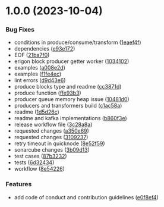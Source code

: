 # 1.0.0 (2023-10-04)


### Bug Fixes

* conditions in produce/consume/transform ([1eaef4f](https://github.com/0xPolygon/chain-indexer-framework/commit/1eaef4f7287e13a3a06adae46fc54980efb73722))
* dependencies ([e93e172](https://github.com/0xPolygon/chain-indexer-framework/commit/e93e17243183d0784dcf0cd03755f1a0c764aa0d))
* EOF ([21ba7f0](https://github.com/0xPolygon/chain-indexer-framework/commit/21ba7f05f71b722222a0aef60c83d513db4fd21e))
* erigon block producer getter worker ([1034102](https://github.com/0xPolygon/chain-indexer-framework/commit/10341024d7a8ba6c99a4a324450207c1da75f4b7))
* examples ([a008e2d](https://github.com/0xPolygon/chain-indexer-framework/commit/a008e2d6c0eb058ee550078e7aded89aaa0605f8))
* examples ([f1fe4ec](https://github.com/0xPolygon/chain-indexer-framework/commit/f1fe4eceab0d930e3940fcca8609f7ead0843ac0))
* lint errors ([d9d43e6](https://github.com/0xPolygon/chain-indexer-framework/commit/d9d43e62c5ad5ef48f0d7e2b0b6a4958e9ec44e6))
* produce blocks type and readme ([cc3871d](https://github.com/0xPolygon/chain-indexer-framework/commit/cc3871d87e3329ccc82928dfafb379fb1006c785))
* produce function ([ffe93b3](https://github.com/0xPolygon/chain-indexer-framework/commit/ffe93b3d6a4af16841729fe3c447dfd606df0024))
* producer queue memory heap issue ([10481d0](https://github.com/0xPolygon/chain-indexer-framework/commit/10481d0fea649af2714049254d51d00c85e20597))
* producers and transformers build ([c1ac58a](https://github.com/0xPolygon/chain-indexer-framework/commit/c1ac58a36f26da93d535ca065bd26d8be5543700))
* readme ([1d5d26c](https://github.com/0xPolygon/chain-indexer-framework/commit/1d5d26c21e228b4471fdc851e4751e9861100427))
* readme and kafka implementations ([b860f3e](https://github.com/0xPolygon/chain-indexer-framework/commit/b860f3ee22d056cd45108a1fd5e99778c12ac1dc))
* release workflow file ([3c28a8a](https://github.com/0xPolygon/chain-indexer-framework/commit/3c28a8ae211ebeaeb1961b9b53f3b284d035365a))
* requested changes ([a350e69](https://github.com/0xPolygon/chain-indexer-framework/commit/a350e69a383f663821b39313357ff02c51997eb0))
* requested changes ([3109237](https://github.com/0xPolygon/chain-indexer-framework/commit/3109237b3816d129fc2881952db62ff66409d2d8))
* retry timeout in quicknode ([8e52f59](https://github.com/0xPolygon/chain-indexer-framework/commit/8e52f597dc8b7b7ca1cd29cc6ea0add606f33b04))
* sonarcube changes ([3b09d13](https://github.com/0xPolygon/chain-indexer-framework/commit/3b09d1305f5b59a20ab036db72f57670d6dc24a4))
* test cases ([87b3232](https://github.com/0xPolygon/chain-indexer-framework/commit/87b32321100a81ccedc10dc400865068dd221fa5))
* tests ([6d32434](https://github.com/0xPolygon/chain-indexer-framework/commit/6d3243400988f63dea90ea9eadf11a1ef86960f4))
* workflow ([8e54226](https://github.com/0xPolygon/chain-indexer-framework/commit/8e54226638369d93f0dc0dc8f144965ee00e4d39))


### Features

* add code of conduct and contribution guidelines ([e0f8ef4](https://github.com/0xPolygon/chain-indexer-framework/commit/e0f8ef4679f1f6e88e61d7b11dbd11dc43b6c6e5))
